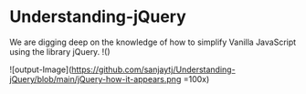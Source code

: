 # Understanding-jQuery
We are digging deep on the knowledge of how to simplify Vanilla JavaScript using the library jQuery. 
!()

![output-Image](https://github.com/sanjaytj/Understanding-jQuery/blob/main/jQuery-how-it-appears.png =100x)
